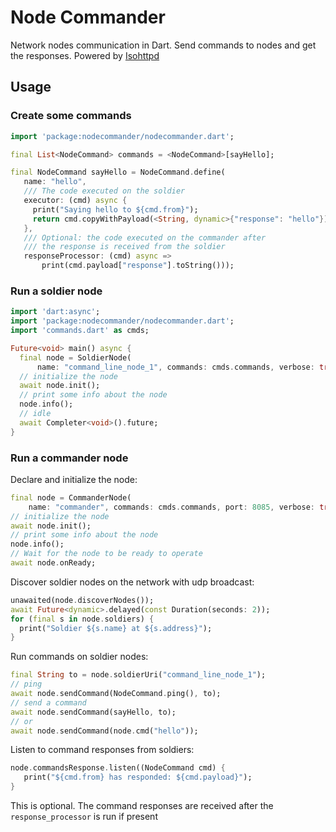 # Node Commander

 Network nodes communication in Dart. Send commands to nodes and get the responses. Powered by [Isohttpd](https://github.com/synw/isohttpd)

## Usage

### Create some commands

   ```dart
   import 'package:nodecommander/nodecommander.dart';

   final List<NodeCommand> commands = <NodeCommand>[sayHello];

   final NodeCommand sayHello = NodeCommand.define(
      name: "hello",
      /// The code executed on the soldier
      executor: (cmd) async {
        print("Saying hello to ${cmd.from}");
        return cmd.copyWithPayload(<String, dynamic>{"response": "hello"});
      },
      /// Optional: the code executed on the commander after
      /// the response is received from the soldier
      responseProcessor: (cmd) async =>
          print(cmd.payload["response"].toString()));
   ```
   
### Run a soldier node

   ```dart
   import 'dart:async';
   import 'package:nodecommander/nodecommander.dart';
   import 'commands.dart' as cmds;
   
   Future<void> main() async {
     final node = SoldierNode(
         name: "command_line_node_1", commands: cmds.commands, verbose: true);
     // initialize the node
     await node.init();
     // print some info about the node
     node.info();
     // idle
     await Completer<void>().future;
   }
   ```

### Run a commander node

Declare and initialize the node:

   ```dart
   final node = CommanderNode(
       name: "commander", commands: cmds.commands, port: 8085, verbose: true);
   // initialize the node
   await node.init();   
   // print some info about the node
   node.info();
   // Wait for the node to be ready to operate
   await node.onReady;
   ```

Discover soldier nodes on the network with udp broadcast:

   ```dart
   unawaited(node.discoverNodes());
   await Future<dynamic>.delayed(const Duration(seconds: 2));
   for (final s in node.soldiers) {
     print("Soldier ${s.name} at ${s.address}");
   }
   ```

Run commands on soldier nodes:

   ```dart
   final String to = node.soldierUri("command_line_node_1");
   // ping
   await node.sendCommand(NodeCommand.ping(), to);
   // send a command
   await node.sendCommand(sayHello, to);
   // or
   await node.sendCommand(node.cmd("hello"));
   ```

Listen to command responses from soldiers:

   ```dart
   node.commandsResponse.listen((NodeCommand cmd) {
      print("${cmd.from} has responded: ${cmd.payload}");
   }
   ```

This is optional. The command responses are received after the `response_processor` is
run if present